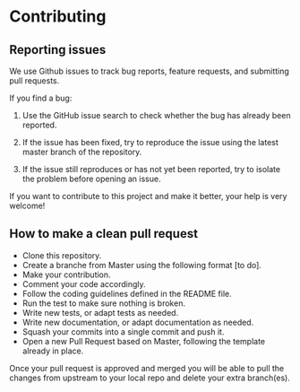# Contributing

## Reporting issues
We use Github issues to track bug reports, feature requests, and submitting pull requests.

If you find a bug:

 1. Use the GitHub issue search to check whether the bug has already been reported.
 
 2. If the issue has been fixed, try to reproduce the issue using the latest master branch of the repository.

 3. If the issue still reproduces or has not yet been reported, try to isolate the problem before opening an issue.

If you want to contribute to this project and make it better, your help is very welcome!

## How to make a clean pull request

 - Clone this repository.
 - Create a branche from Master using the following format [to do].
 - Make your contribution.
 - Comment your code accordingly.
 - Follow the coding guidelines defined in the README file.
 - Run the test to make sure nothing is broken.
 - Write new tests, or adapt tests as needed.
 - Write new documentation, or adapt documentation as needed.
 - Squash your commits into a single commit and push it.
 - Open a new Pull Request based on Master, following the template already in place.

Once your pull request is approved and merged you will be able to pull the changes from upstream to your local repo and delete your extra branch(es).